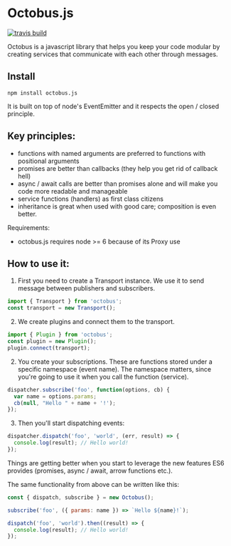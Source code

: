 # Octobus.js

[![travis build](https://img.shields.io/travis/viczam/octobus.svg)](https://travis-ci.org/viczam/octobus)


Octobus is a javascript library that helps you keep your code modular by creating services that communicate with each other through messages.

## Install

```
npm install octobus.js
```

It is built on top of node's EventEmitter and it respects the open / closed principle.

## Key principles:
- functions with named arguments are preferred to functions with positional arguments
- promises are better than callbacks (they help you get rid of callback hell)
- async / await calls are better than promises alone and will make you code more readable and manageable
- service functions (handlers) as first class citizens
- inheritance is great when used with good care; composition is even better.

Requirements:
- octobus.js requires node >= 6 because of its Proxy use

## How to use it:

1) First you need to create a Transport instance. We use it to send message between publishers and subscribers.

```js
import { Transport } from 'octobus';
const transport = new Transport();
```

2) We create plugins and connect them to the transport.

```js
import { Plugin } from 'octobus';
const plugin = new Plugin();
plugin.connect(transport);
```

2) You create your subscriptions. These are functions stored under a specific namespace (event name).
The namespace matters, since you're going to use it when you call the function (service).

```js
dispatcher.subscribe('foo', function(options, cb) {
  var name = options.params;
  cb(null, "Hello " + name + '!');
});
```

3) Then you'll start dispatching events:

```js
dispatcher.dispatch('foo', 'world', (err, result) => {
  console.log(result); // Hello world!
});
```

Things are getting better when you start to leverage the new features ES6 provides (promises, async / await, arrow functions etc.).

The same functionality from above can be written like this:

```javascript
const { dispatch, subscribe } = new Octobus();

subscribe('foo', ({ params: name }) => `Hello ${name}!`);

dispatch('foo', 'world').then((result) => {
  console.log(result); // Hello world!
});
```
